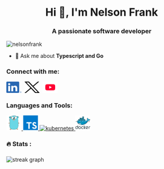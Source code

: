<h1 align="center">Hi 👋, I'm Nelson Frank</h1>
<h3 align="center">A passionate software developer </h3>

<p align="left"> <img src="https://komarev.com/ghpvc/?username=nelsonfrank&label=Profile%20views&color=0e75b6&style=flat" alt="nelsonfrank" /> </p>

- 💬 Ask me about **Typescript and Go**

<h3 align="left">Connect with me:</h3>
<p align="left" style="display: flex; gap:8px; align-item: center;">
<a href="https://linkedin.com/in/nelson-frank-munissy" target="_blank" rel="noopener noreferrer"><img align="center" src="./assets/images/linked-in.png" alt="nelson-frank-munissy" height="30" width="40" /></a>
<a href="https://x.com/nelsonfr_" target="_blank" rel="noopener noreferrer"><img align="center" src="./assets/images/x.png" alt="nelsonfrank" height="30" width="40" /></a>
<a href="https://www.youtube.com/@nelsonfrank" target="_blank" rel="noopener noreferrer"><img align="center" src="./assets/images/youtube.png" alt="nelsonfrank" height="30" width="40" /></a>
</p>

<h3 align="left">Languages and Tools:</h3>
<p align="left">  <a href="https://golang.org" target="_blank" rel="noreferrer"> <img src="https://raw.githubusercontent.com/devicons/devicon/master/icons/go/go-original.svg" alt="go" width="40" height="40"/> </a>  <a href="https://www.typescriptlang.org/" target="_blank" rel="noreferrer"> <img src="https://raw.githubusercontent.com/devicons/devicon/master/icons/typescript/typescript-original.svg" alt="typescript" width="40" height="40"/> </a> <a href="https://kubernetes.io" target="_blank" rel="noreferrer"> <img src="https://www.vectorlogo.zone/logos/kubernetes/kubernetes-icon.svg" alt="kubernetes" width="40" height="40"/> </a> <a href="https://www.docker.com/" target="_blank" rel="noreferrer"> <img src="https://raw.githubusercontent.com/devicons/devicon/master/icons/docker/docker-original-wordmark.svg" alt="docker" width="40" height="40"/> </a> </p>



###

<h3 align="left">🔥   Stats :</h3>

###

<div align="left">
  <img src="https://streak-stats.demolab.com?user=nelsonfrank&locale=en&mode=daily&theme=dark&hide_border=false&border_radius=5&order=3" height="220" alt="streak graph"  />
</div>

###

